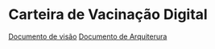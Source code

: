 # Carteira de Vacinação Digital

[Documento de visão](wiki/documento_visao)
[Documento de Arquiterura](wiki/documento_arquitetura)